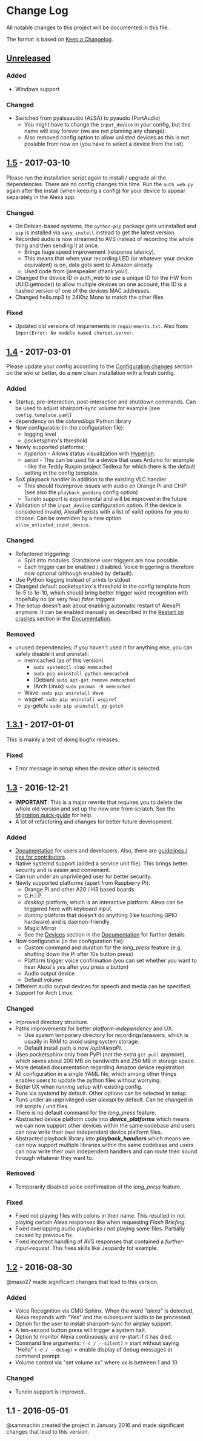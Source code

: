 # Change Log
All notable changes to this project will be documented in this file.

The format is based on [Keep a Changelog](http://keepachangelog.com/).

## [Unreleased]

### Added
- Windows support

### Changed
- Switched from pyalsaaudio (ALSA) to pyaudio (PortAudio)
    - You might have to change the `input_device` in your config, but this name will stay forever (we are not planning any change).
    - Also removed config option to allow unlisted devices as this is not possible from now on (you have to select a device from the list).

## [1.5] - 2017-03-10
Please run the installation script again to install / upgrade all the dependencies. 
There are no config changes this time. 
Run the `auth_web.py` again after the install (when keeping a config) for your device to appear separately in the Alexa app. 

### Changed
- On Debian-based systems, the `python-pip` package gets uninstalled and `pip` is installed via `easy_install` instead to get the latest version.
- Recorded audio is now streamed to AVS instead of recording the whole thing and then sending it at once.
    - Brings huge speed improvement (response latency).
    - This means that when your recording LED (or whatever your device equivalent) is on, data gets sent to Amazon already.
    - Used code from @respeaker (thank you!).
- Changed the device ID in auth_web to use a unique ID for the HW from UUID.getnode() to allow multiple devices on one account, this ID is a hashed version of one of the devices MAC addresses.
- Changed hello.mp3 to 24Khz Mono to match the other files

### Fixed
- Updated old versions of requirements in `requirements.txt`. Also fixes `ImportError: No module named cheroot.server`.

## [1.4] - 2017-03-01
Please update your config according to the [Configuration changes] section on the wiki or better, do a new clean installation with a fresh config.

### Added
- Startup, pre-interaction, post-interaction and shutdown commands. Can be used to adjust shairport-sync volume for example (see `config.template.yaml`)
- dependency on the _coloredlogs_ Python library
- Now configurable (in the configuration file):
	- logging level
	- pocketsphinx's threshold
- Newly supported platforms:
    - _hyperion_ - Allows status visualization with [Hyperion](https://hyperion-project.org).
    - _serial_ - This can be used for a device that uses Arduino for example - like the Teddy Ruxpin project Tedlexa for which there is the default setting in the config template.
- SoX playback handler in addition to the existing VLC handler 
    - This should fix/improve issues with audio on Orange Pi and CHIP (see also the `playback_padding` config option)
    - TuneIn support is experimental and will be improved in the future
- Validation of the `input_device` configuration option. If the device is considered invalid, AlexaPi exists with a list of valid options for you to choose. Can be overriden by a new option `allow_unlisted_input_device`.

### Changed
- Refactored triggering:
    - Split into modules. Standalone user triggers are now possible.
    - Each trigger can be enabled / disabled. Voice triggering is therefore now optional (although enabled by default).
- Use Python logging instead of prints to stdout
- Changed default pocketsphinx's threshold in the config template from 1e-5 to 1e-10, which should bring better trigger word recognition with hopefully no (or very few) _false triggers_
- The setup doesn't ask about enabling automatic restart of AlexaPi anymore. It can be enabled manually as described in the [Restart on crashes](https://github.com/alexa-pi/AlexaPi/wiki/Restart-on-crashes) section in the [Documentation].

### Removed
- unused dependencies; if you haven't used it for anything else, you can safely disable it and uninstall:
    - memcached (as of this version)
        - `sudo systemctl stop memcached`
        - `sudo pip uninstall python-memcached`
        - (Debian) `sudo apt-get remove memcached`
        - (Arch Linux) `sudo pacman -R memcached`
    - Wave: `sudo pip uninstall Wave`
    - wsgiref: `sudo pip uninstall wsgiref`
    - py-getch: `sudo pip uninstall py-getch`

## [1.3.1] - 2017-01-01
This is mainly a test of doing bugfix releases.

### Fixed
- Error message in setup when the device _other_ is selected.

## [1.3] - 2016-12-21
- **IMPORTANT**: This is a major rewrite that requires you to delete the whole old version and set up the new one from scratch. See the [Migration quick-guide](https://github.com/alexa-pi/AlexaPi/wiki/Migration) for help.
- A lot of refactoring and changes for better future development.

### Added
- [Documentation] for users and developers. Also, there are [guidelines / tips for contributors](https://github.com/alexa-pi/AlexaPi/blob/master/CONTRIBUTING.md).
- Native systemd support (added a service unit file). This brings better security and is easier and convenient.
- Can run under an unprivileged user for better security.
- Newly supported platforms (apart from Raspberry Pi):
    - Orange Pi and other A20 / H3 based boards
    - C.H.I.P.
    - _desktop_ platform, which is an interactive platform. Alexa can be triggered here with keyboard input.
    - _dummy_ platform that doesn't do anything (like touching GPIO hardware) and is daemon-friendly.
    - Magic Mirror
    - See the [Devices] section in the [Documentation] for further details.
- Now configurable (in the configuration file):
    - Custom command and duration for the _long_press_ feature (e.g. shutting down the Pi after 10s button press)
    - Platform trigger voice confirmation (you can set whether you want to hear Alexa's _yes_ after you press a button)
    - Audio output device
    - Default volume
- Different audio output devices for speech and media can be specified.
- Support for Arch Linux.

### Changed
- Improved directory structure.
- Paths improvements for better _platform-independency_ and UX.
    - Use system temporary directory for recordings/answers, which is usually in RAM to avoid using system storage.
    - Default install path is now _/opt/AlexaPi_.
- Uses pocketsphinx only from PyPI (not the extra `git pull` anymore), which saves about 200 MB on bandwidth and 250 MB in storage space.
- More detailed documentation regarding Amazon device registration.
- All configuration in a single YAML file, which among other things enables users to update the python files without worrying.
- Better UX when running setup with existing config.
- Runs via systemd by default. Other options can be selected in setup.
- Runs under an unprivileged user _alexapi_ by default. Can be changed in init scripts / unit files.
- There is no default command for the _long_press_ feature.
- Abstracted device platform code into **_device_platforms_** which means we can now support other devices within the same codebase and users can now write their own independent device platform files.
- Abstracted playback library into **_playback_handlers_** which means we can now support multiple libraries within the same codebase and users can now write their own independent handlers and can route their sound through whatever they want to.

### Removed
- Temporarily disabled voice confirmation of the _long_press_ feature.

### Fixed
- Fixed not playing files with colons in their name. This resulted in not playing certain Alexa responses like when requesting _Flash Briefing_.
- Fixed overlapping audio playbacks / not playing some files. Partially caused by previous fix.
- Fixed incorrect handling of AVS responses that contained a _further-input-request_. This fixes skills like Jeopardy for example.

## [1.2] - 2016-08-30
@maso27 made significant changes that lead to this version.

### Added
- Voice Recognition via CMU Sphinx. When the word _"alexa"_ is detected, Alexa responds with _"Yes"_ and the subsequent audio to be processed.
- Option for the user to install shairport-sync for airplay support.
- A ten-second button press will trigger a system halt.
- Option to monitor Alexa continuously and re-start if it has died.
- Command line arguments:
 `(-s / --silent)` = start without saying "Hello"
 `(-d / --debug)` = enable display of debug messages at command prompt
- Volume control via "set volume xx" where xx is between 1 and 10

### Changed
- Tunein support is improved.

## 1.1 - 2016-05-01
@sammachin created the project in January 2016 and made significant changes that lead to this version.


[Unreleased]: https://github.com/alexa-pi/AlexaPi/compare/v1.5...HEAD
[1.5]: https://github.com/alexa-pi/AlexaPi/compare/v1.4...v1.5
[1.4]: https://github.com/alexa-pi/AlexaPi/compare/v1.3...v1.4
[1.3.1]: https://github.com/alexa-pi/AlexaPi/compare/v1.3...v1.3.1
[1.3]: https://github.com/alexa-pi/AlexaPi/compare/v1.2...v1.3
[1.2]: https://github.com/alexa-pi/AlexaPi/compare/v1.1...v1.2
[Documentation]: https://github.com/alexa-pi/AlexaPi/wiki/
[Devices]: https://github.com/alexa-pi/AlexaPi/wiki/Devices
[Configuration changes]: https://github.com/alexa-pi/AlexaPi/wiki/Configuration-changes
